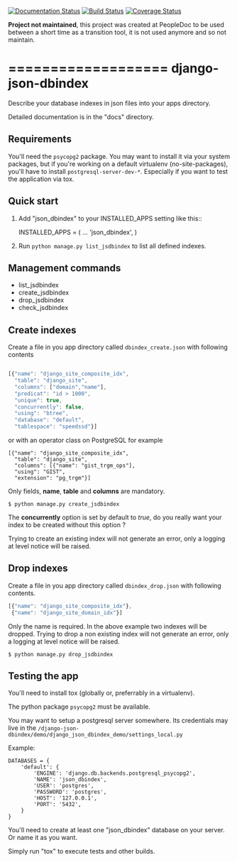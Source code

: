 [![Documentation Status](https://readthedocs.org/projects/django-json-dbindex/badge/?version=latest)](https://readthedocs.org/projects/django-json-dbindex/?badge=latest)
[![Build Status](https://travis-ci.org/novafloss/django-json-dbindex.svg)](https://travis-ci.org/novafloss/django-json-dbindex)
[![Coverage Status](https://coveralls.io/repos/novafloss/django-json-dbindex/badge.svg)](https://coveralls.io/r/novafloss/django-json-dbindex)

**Project not maintained**, this project was created at PeopleDoc to
  be used between a short time as a transition tool, it is not used
  anymore and so not maintain.


===================
django-json-dbindex
===================

Describe your database indexes in json files into your apps directory.

Detailed documentation is in the "docs" directory.

Requirements
------------

You'll need the ``psycopg2`` package. You may want to install it via your system
packages, but if you're working on a default virtualenv (no-site-packages),
you'll have to install ``postgresql-server-dev-*``. Especially if you want to
test the application via tox.


Quick start
-----------

1. Add "json_dbindex" to your INSTALLED_APPS setting like this::

    INSTALLED_APPS = (
        ...
        'json_dbindex',
    )

2. Run `python manage.py list_jsdbindex` to list all defined indexes.


Management commands
-------------------

* list_jsdbindex
* create_jsdbindex
* drop_jsdbindex
* check_jsdbindex


Create indexes
--------------

Create a file in you app directory called `dbindex_create.json` with
following contents

```javascript

[{"name": "django_site_composite_idx",
  "table": "django_site",
  "columns": ["domain","name"],
  "predicat": "id > 1000",
  "unique": true,
  "concurrently": false,
  "using": "btree",
  "database": "default",
  "tablespace": "speedssd"}]
```

or with an operator class on PostgreSQL for example

```
[{"name": "django_site_composite_idx",
  "table": "django_site",
  "columns": [{"name": "gist_trgm_ops"],
  "using": "GIST",
  "extension": "pg_trgm"}]
```

Only fields, **name**, **table** and **columns** are mandatory.

```shell
$ python manage.py create_jsdbindex
```

The **concurrently** option is set by default to *true*, do you really
want your index to be created without this option ?

Trying to create an existing index will not generate an error, only a
logging at level notice will be raised.


Drop indexes
------------

Create a file in you app directory called `dbindex_drop.json` with
following contents.

```javascript
[{"name": "django_site_composite_idx"},
 {"name": "django_site_domain_idx"}]
```

Only the name is required. In the above example two indexes will be
dropped. Trying to drop a non existing index will not generate an
error, only a logging at level notice will be raised.

```shell
$ python manage.py drop_jsdbindex
```


Testing the app
---------------

You'll need to install tox (globally or, preferrably in a virtualenv).

The python package ``psycopg2`` must be available.

You may want to setup a postgresql server somewhere. Its credentials may live
in the ``/django-json-dbindex/demo/django_json_dbindex_demo/settings_local.py``

Example:

```
DATABASES = {
    'default': {
        'ENGINE': 'django.db.backends.postgresql_psycopg2',
        'NAME': 'json_dbindex',
        'USER': 'postgres',
        'PASSWORD': 'postgres',
        'HOST': '127.0.0.1',
        'PORT': '5432',
    }
}
```


You'll need to create at least one "json_dbindex" database on your server. Or
name it as you want.

Simply run "tox" to execute tests and other builds.
